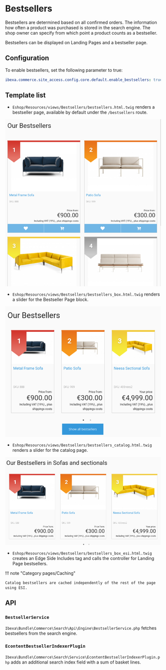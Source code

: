 # Bestsellers

Bestsellers are determined based on all confirmed orders. The information how often a product was purchased is stored in the search engine.
The shop owner can specify from which point a product counts as a bestseller.

Bestsellers can be displayed on Landing Pages and a bestseller page. 

## Configuration

To enable bestsellers, set the following parameter to true:

``` yaml
ibexa.commerce.site_access.config.core.default.enable_bestsellers: true
```

## Template list

- `Eshop/Resources/views/Bestsellers/bestsellers.html.twig` renders a bestseller page, available by default under the `/bestsellers` route.

![Bestseller page](img/bestseller_page.png)

- `Eshop/Resources/views/Bestsellers/bestsellers_box.html.twig` renders a slider for the Bestseller Page block.

![Bestseller Page block](img/bestseller_block_slider.png)

- `Eshop/Resources/views/Bestsellers/bestsellers_catalog.html.twig` renders a slider for the catalog page.

![Bestsellers in product category](img/bestseller_category.png)

- `Eshop/Resources/views/Bestsellers/bestsellers_box_esi.html.twig` creates an Edge Side Includes tag and calls the controller for Landing Page bestsellers.

!!! note "Category pages/Caching"

    Catalog bestsellers are cached independently of the rest of the page using ESI.

## API

### `BestsellerService`

`Ibexa\Bundle\Commerce\Search\Api\Engine\BestsellerService.php` fetches bestsellers from the search engine.

### `EcontentBestsellerIndexerPlugin`

`Ibexa\Bundle\Commerce\Search\Service\EcontentBestsellerIndexerPlugin.php` adds an additional search index field with a sum of basket lines.
